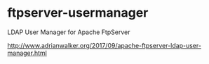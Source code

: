# ftpserver-usermanager
LDAP User Manager for Apache FtpServer

http://www.adrianwalker.org/2017/09/apache-ftpserver-ldap-user-manager.html
